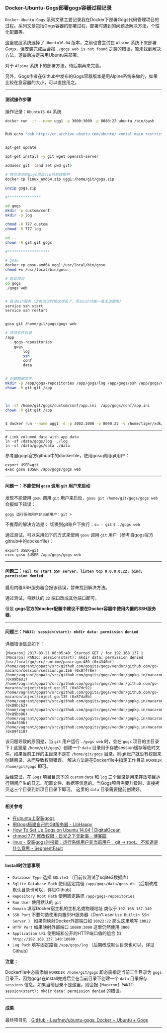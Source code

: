### Docker-Ubuntu-Gogs部署gogs容器过程记录

`Docker-Ubuntu-Gogs` 系列文章主要记录我在Docker下部署Gogs代码管理项目的过程。系列文章包括Gogs容器的部署过程，部署时遇到的问题及解决方法，个性化配置等。

这里底层系统选择了 `Ubuntu16.04` 版本，之前也曾尝试在 `Alpine` 系统下来部署Gogs，但安装完成后会报 `./gogs web is not found` 之类的错误，暂未找到解决方法。遂最后决定采用Ubuntu来部署。

对于 `Alpine` 系统下的部署方法，待后期再来完善。

另外，Gogs作者在Github中发布的Gogs容器版本是用Alpine系统来做的，如果比较在意容器的大小，可以直接用之。

***

#### 测试操作步骤

操作记录：`Ubuntu16.04` 系统

```bash
docker run -it --name ugg1 -p 3000:3000 -p 8080:22 ubuntu /bin/bash


RUN echo "deb http://cn.archive.ubuntu.com/ubuntu/ xenial main restricted universe multiverse" >> /etc/apt/sources.list


apt-get update

apt-get install -y git wget openssh-server

adduser git  (and set pwd git)

# 拷贝本地的gogs项目zip包到容器中
docker cp linux_amd64.zip ugg1:/home/git/gogs.zip

unzip gogs.zip

#***************

cd gogs
mkdir -p custom/conf
mkdir -p log

chmod -R 777 custom
chmod -R 777 log

cd ..
chown -R git:git gogs

#*******************

# gosu
docker cp gosu-amd64 ugg1:/usr/local/bin/gosu
chmod +x /usr/local/bin/gosu

# 启动项目
cd gogs
./gogs web


# 启动ssh服务（之前测试时把这项丢了，所以ssh功能一直无法使用）
service ssh start 
service ssh restart


gosu git /home/git/gogs/gogs web

# 项目文件目录
/app
	gogs-repositories
	gogs
		log
		ssh
		conf
		data


# 创建数据文件
mkdir -p /app/gogs-repositories /app/gogs/log /app/gogs/ssh /app/gogs/data /app/gogs/conf
chown -R git:git /app



ln -sf /home/git/gogs/custom/conf/app.ini  /app/gogs/conf/app.ini
chown -R git:git /app


$ docker run --name ugg1 -d -p 3002:3000 -p 8090:22 -v /home/tiger/xdk/dfile:/app gg1
```

***

```
# Link volumed data with app data
ln -sf /data/gogs/log  ./log
ln -sf /data/gogs/data ./data
```

参考自gogs官方github中的dockerfile，使用gosu调用git用户：

```
export USER=git
exec gosu $USER /app/gogs/gogs web
```

***

#### 问题一：不能使用 `gosu` 调用 `git` 用户来启动

发现不能使用 `gosu` 调用 `git` 用户来启动，`gosu git /home/git/gogs/gogs web` 会报如下错误：

```
gogs 运行系统用户非当前用户：git >
```

不推荐的解决方法是： 切换到git账户下执行：`su - git`  `$ ./gogs web`

通过测试，可以采用如下的方式来使用 `gosu` 调用 `git` 用户（参考自gogs官方github中的dockerfile）：

```
export USER=git
exec gosu $USER /app/gogs/gogs web
```

***

#### 问题二：`Fail to start SSH server: listen tcp 0.0.0.0:22: bind: permission denied`

启用内置SSH服务器会报该错误，暂未找到解决方法。

通过测试，将默认的 `22` 端口改成其他端口即可。

但是 **gogs官方的docker配置中建议不要在Docker容器中使用内置的SSH服务器**。

***

#### 问题三：`PANIC: session(start): mkdir data: permission denied`

详细错误信息如下：

```
[Macaron] 2017-03-21 06:05:40: Started GET / for 192.168.137.1
[Macaron] PANIC: session(start): mkdir data: permission denied
/usr/local/go/src/runtime/panic.go:489 (0x4340bf)
/home/vagrant/gopath/src/github.com/gogits/gogs/vendor/github.com/go-macaron/session/session.go:156 (0x8f478e)
/home/vagrant/gopath/src/github.com/gogits/gogs/vendor/gopkg.in/macaron.v1/context.go:79 (0x89ba01)
/home/vagrant/gopath/src/github.com/gogits/gogs/vendor/github.com/go-macaron/inject/inject.go:157 (0x87dc92)
/home/vagrant/gopath/src/github.com/gogits/gogs/vendor/github.com/go-macaron/inject/inject.go:135 (0x87da8b)
/home/vagrant/gopath/src/github.com/gogits/gogs/vendor/gopkg.in/macaron.v1/context.go:121 (0x89bc62)
/home/vagrant/gopath/src/github.com/gogits/gogs/vendor/gopkg.in/macaron.v1/context.go:112 (0x89bb86)
/home/vagrant/gopath/src/github.com/gogits/gogs/vendor/gopkg.in/macaron.v1/recovery.go:161 (0x8af50b)
/home/vagrant/gopath/src/github.com/gogits/gogs/vendor/gopkg.in/macaron.v1/logger.go:40 (0x89f118)
```

该问题导致的原因是，当 `git` 用户运行 `./gogs web` 时，会在 `gogs` 项目的主目录下 ( 这里是 `/home/git/gogs`）创建一个 `data` 目录用于存放session缓存等临时文件。如果当前工作的主目录不是在 `/home/git/gogs` 目录，则git账户就没有权限来创建目录，从而导致权限错误。
解决方法是在Dockerfile中指定工作目录 `WORKDIR /home/git/gogs` 即可。 

后经查证，在 `Gogs` 项目目录下的 `custom` `data` 和 `log` 三个目录是用来存放项目运行期间产生的日志、配置文件、数据等信息的。当Gogs项目需要升级时，直接拷贝这三个目录到新项目目录下即可。
这里的 `data` 目录需要提前创建好。

***

#### 相关参考

* [在ubuntu上安装gogs](http://amazingw.github.io/2016/03/22/ubuntu-with-gogs.html)
* [用Gogs搭建自己的Git服务器 - LibHappy](https://libhappy.com/2016/01/build-gogs-service/)
* [How To Set Up Gogs on Ubuntu 14.04 | DigitalOcean](https://www.digitalocean.com/community/tutorials/how-to-set-up-gogs-on-ubuntu-14-04)
* [chmod 777 修改权限 - 日光之下无新事 - 博客园](http://www.cnblogs.com/sipher/articles/2429772.html)
* [linux - 安装gogs时报错：运行系统用户非当前用户：git -&gt; root。 不知道是什么意思 - SegmentFault](https://segmentfault.com/q/1010000004608054)

***

#### Install时注意事项

* `Database Type` 选择 `SQLite3` （目前仅测试了sqlite3数据库）
* `Sqlite Database Path` 使用固定路径 `/app/gogs/data/gogs.db` （后期改成默认目录也可以，详见Github）
* `Repository Root Path` 使用固定路径 `/app/gogs-repositories`
* `Run User` 使用默认的 `git`
* `Domain` 填写Docker宿主机的主机名或物理地址 类似于 `192.168.137.140`
* `SSH Port` 不要勾选使用内置SSH服务器（Don't user `Use Builtin SSH Server
`） 如果你映射Docker外部端口如 `10022:22` 那么这里填写 `10022`
* `HTTP Port` 如果映射外部端口 `10080:3000` 这里仍然使用 `3000`
* `Application URL` 使用域和公开的HTTP端口值的组合 如 `http://192.168.137.140:10080`
* `Log Path` 填写固定路径 `/app/gogs/log`  （后期改成默认目录也可以，详见Github）


**注意：**

Dockerfile中必需添加 `WORKDIR /home/git/gogs` 即必需指定当前工作目录为 `gogs` 目录下，因为gogs在install完成后会在当前目录下创建一个 `data` 目录保存 `sessions` 信息。如果当前目录不是这里，则会报 `[Macaron] PANIC: session(start): mkdir data: permission denied` 的错误。

***

#### 成果

最终项目见：[GitHub - Leafney/ubuntu-gogs: Docker + Ubuntu + Gogs](https://github.com/Leafney/ubuntu-gogs)

***